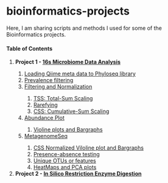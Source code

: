 # bioinformatics-projects

Here, I am sharing scripts and methods I used for some of the Bioinformatics projects.

#### Table of Contents
<ol start="1">
  <li><strong>Project 1 - <a href="https://github.com/wijerasa/bioinformatics-projects/wiki/16s-Microbiome-Data-Analysis">16s Microbiome Data Analysis</a></strong></li>
  <ol start="i">
   <li><a href="https://github.com/wijerasa/bioinformatics-projects/wiki/16s-Microbiome-Data-Analysis#loading-qiime-meta-data-to-phyloseq-library">Loading Qiime meta data to Phyloseq library</a></li>
   <li><a href="https://github.com/wijerasa/bioinformatics-projects/wiki/16s-Microbiome-Data-Analysis#prevalence-filtering">Prevalence filtering</a></li>
   <li><a href="https://github.com/wijerasa/bioinformatics-projects/wiki/16s-Microbiome-Data-Analysis#filter-entries-with-unidentied-phylum">Filtering and Normalization</a></li>
    <ol start="i.i">
      <li><a href="https://github.com/wijerasa/bioinformatics-projects/wiki/16s-Microbiome-Data-Analysis#tss">TSS: Total-Sum Scaling</a></li>
      <li> <a href="https://github.com/wijerasa/bioinformatics-projects/wiki/16s-Microbiome-Data-Analysis#rarefying">Rarefying</a></li>
      <li> <a href="https://github.com/wijerasa/bioinformatics-projects/wiki/16s-Microbiome-Data-Analysis#css">CSS: Cumulative-Sum Scaling</a></li>
   </ol>
    <li><a href="https://github.com/wijerasa/bioinformatics-projects/wiki/16s-Microbiome-Data-Analysis#abundance-plot">Abundance Plot</a></li>
    <ol start="i.i">
      <li><a href="https://github.com/wijerasa/bioinformatics-projects/wiki/16s-Microbiome-Data-Analysis#viloline-plot-and-bargraphs">Violine plots and Bargraphs</a></li>
   </ol>
    <li><a href="https://github.com/wijerasa/bioinformatics-projects/wiki/16s-Microbiome-Data-Analysis#metagenomeseq">MetagenomeSeq</a></li>
    <ol start="i.i">
      <li><a href="https://github.com/wijerasa/bioinformatics-projects/wiki/16s-Microbiome-Data-Analysis#viloline-plot-and-bargraphs-1">CSS Normalized Viloline plot and Bargraphs</a></li>
      <li><a href="https://github.com/wijerasa/bioinformatics-projects/wiki/16s-Microbiome-Data-Analysis#presence-absence-testing">Presence-absence testing</a></li>
      <li><a href="https://github.com/wijerasa/bioinformatics-projects/wiki/16s-Microbiome-Data-Analysis#unique-otus-or-features">Unique OTUs or features</a></li>
      <li><a href="https://github.com/wijerasa/bioinformatics-projects/wiki/16s-Microbiome-Data-Analysis#heatmaps-and-pca-plots">HeatMaps and PCA plots</a></li>
   </ol>   
  </ol>
  <li><strong>Project 2 - <a href="">In Silico Restriction Enzyme Digestion</a></strong></li>
  
